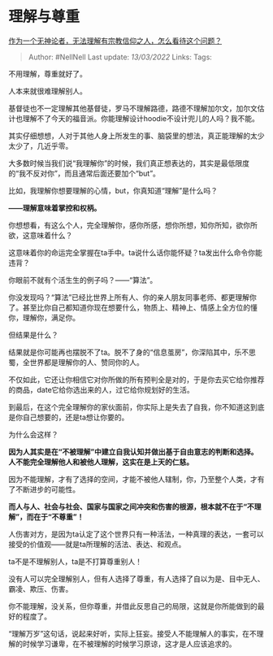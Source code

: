# 理解与尊重
[作为一个无神论者，无法理解有宗教信仰之人，怎么看待这个问题？](https://www.zhihu.com/question/20884233/answer/2386619970)

> Author: #NellNell 
Last update: *13/03/2022* 
Links:
Tags: 
  

不用理解，尊重就好了。

人本来就很难理解别人。

基督徒也不一定理解其他基督徒，罗马不理解路德，路德不理解加尔文，加尔文估计也理解不了今天的福音派。你能理解设计hoodie不设计兜儿的人吗？我不能。

其实仔细想想，人对于其他人身上所发生的事、脑袋里的想法，真正能理解的太少太少了，几近乎零。

大多数时候当我们说“我理解你”的时候，我们真正想表达的，其实是最低限度的“我不反对你”，而且通常后面还要加个“but”。

比如，我理解你想要理解的心情，but，你真知道“理解”是什么吗？

**——理解意味着掌控和权柄。**

你想想看，有这么个人，完全理解你，感你所感，想你所想，知你所知，欲你所欲，这意味着什么？

这意味着你的命运完全掌握在ta手中。ta说什么话你能怀疑？ta发出什么命令你能违背？

你眼前不就有个活生生的例子吗？——“算法”。

你没发现吗？“算法”已经比世界上所有人、你的亲人朋友同事老师、都更理解你了。甚至比你自己都知道你现在想要什么，物质上、精神上、情感上全方位的懂你，理解你，满足你。

但结果是什么？

结果就是你可能再也摆脱不了ta。脱不了身的“信息茧房”，你深陷其中，乐不思蜀，全世界都是理解你的人、赞同你的人。

不仅如此，它还让你相信它对你所做的所有预判全是对的，于是你去买它给你推荐的商品，date它给你选出来的人，过它给你规划好的生活。

到最后，在这个完全理解你的家伙面前，你实际上是失去了自我，你不知道这到底是你自己想要的，还是ta想让你要的。

为什么会这样？

**因为人其实是在“不被理解”中建立自我认知并做出基于自由意志的判断和选择。人不能完全理解他人和被他人理解，这实在是上天的仁慈。**

因为不能理解，才有了选择的空间，才能不被他人辖制，你，乃至整个人类，才有了不断进步的可能性。

**而人与人、社会与社会、国家与国家之间冲突和伤害的根源，根本就不在于“不理解”，而在于“不尊重”！**

人伤害对方，是因为ta认定了这个世界只有一种活法，一种真理的表达，一套可以接受的价值观——就是ta所理解的活法、表达、和观点。

ta不是不理解别人，ta是不打算尊重别人！

没有人可以完全理解别人，但有人选择了尊重，有人选择了自以为是、目中无人、霸凌、欺压、伤害。

你不能理解，没关系，但你尊重，并借此反思自己的局限，这就是你所能做到的最好的程度了。

“理解万岁”这句话，说起来好听，实际上狂妄。接受人不能理解人的事实，在不理解的时候学习谦卑，在不被理解的时候学习原谅，这才是人应该追求的。